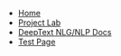 <!-- docs/_sidebar.md -->

- [Home](/)
- [Project Lab](projectLab.md)
- [DeepText NLG/NLP Docs](deeptext.md)
- [Test Page](test.md)

<!-- Adds the footer to the bottom of the sidebar -->
<footer id="mb-footer"></footer>
